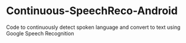 # Continuous-SpeechReco-Android
Code to continuously detect spoken language and convert to text using Google Speech Recognition
